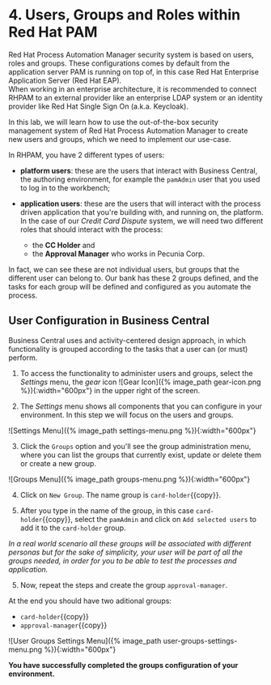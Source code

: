 # 4. Users, Groups and Roles within Red Hat PAM

Red Hat Process Automation Manager security system is based on users, roles and groups. These configurations comes by default from the application server PAM is running on top of, in this case Red Hat Enterprise Application Server (Red Hat EAP).  
When working in an enterprise architecture, it is recommended to connect RHPAM to an external provider like an enterprise LDAP system or an identity provider like Red Hat Single Sign On (a.k.a. Keycloak).

In this lab, we will learn how to use the out-of-the-box security management system of Red Hat Process Automation Manager to create new users and groups, which we need to implement our use-case.

In RHPAM, you have 2 different types of users:

- **platform users**: these are the users that interact with Business Central, the authoring environment, for example the `pamAdmin` user that you used to log in to the workbench;

- **application users**: these are the users that will interact with the process driven application that you're building with, and running on, the platform. In the case of our _Credit Card Dispute_ system, we will need two different roles that should interact with the process: 
	- the **CC Holder** and 
	- the **Approval Manager** who works in Pecunia Corp.

In fact, we can see these are not individual users, but groups that the different user can belong to. Our bank has these 2 groups defined, and the tasks for each group will be defined and configured as you automate the process.

## User Configuration in Business Central

Business Central uses and activity-centered design approach, in which functionality is grouped according to the tasks that a user can (or must) perform.

1. To access the functionality to administer users and groups, select the _Settings_ menu, the _gear_ icon ![Gear Icon]({% image_path gear-icon.png %}){:width="600px"} in the upper right of the screen.


2. The _Settings_ menu shows all components that you can configure in your environment. In this step we will focus on the users and groups.

  ![Settings Menu]({% image_path settings-menu.png %}){:width="600px"}

3. Click the `Groups` option and you'll see the group administration menu, where you can list the groups that currently exist, update or delete them or create a new group.

  ![Groups Menu]({% image_path groups-menu.png %}){:width="600px"}

4. Click on `New Group`. The name group is `card-holder`{{copy}}.

5. After you type in the name of the group, in this case `card-holder`{{copy}}, select the `pamAdmin` and click on `Add selected users` to add it to the `card-holder` group.

  _In a real world scenario all these groups will be associated with different personas but for the sake of simplicity, your user will be part of all the groups needed, in order for you to be able to test the processes and application._

5. Now, repeat the steps and create the group `approval-manager`. 

At the end you should have two aditional groups:

- `card-holder`{{copy}}
- `approval-manager`{{copy}}

![User Groups Settings Menu]({% image_path user-groups-settings-menu.png %}){:width="600px"}  

**You have successfully completed the groups configuration of your environment.**
